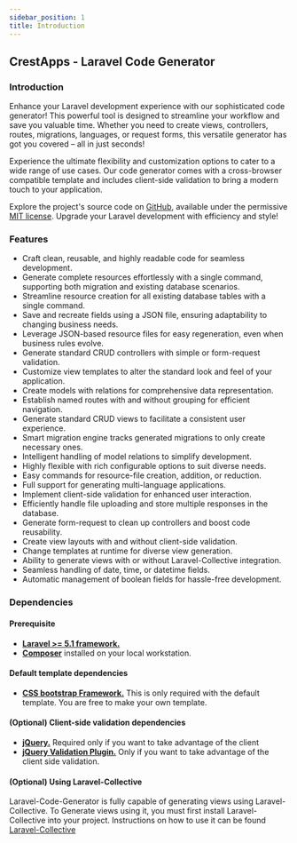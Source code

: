 ```yaml
---
sidebar_position: 1
title: Introduction
---
```


## CrestApps - Laravel Code Generator

### Introduction

Enhance your Laravel development experience with our sophisticated code generator! This powerful tool is designed to streamline your workflow and save you valuable time. Whether you need to create views, controllers, routes, migrations, languages, or request forms, this versatile generator has got you covered – all in just seconds!

Experience the ultimate flexibility and customization options to cater to a wide range of use cases. Our code generator comes with a cross-browser compatible template and includes client-side validation to bring a modern touch to your application.

Explore the project's source code on [GitHub](https://github.com/CrestApps/laravel-code-generator), available under the permissive [MIT license](https://opensource.org/licenses/MIT). Upgrade your Laravel development with efficiency and style!


### Features

- Craft clean, reusable, and highly readable code for seamless development.
- Generate complete resources effortlessly with a single command, supporting both migration and existing database scenarios.
- Streamline resource creation for all existing database tables with a single command.
- Save and recreate fields using a JSON file, ensuring adaptability to changing business needs.
- Leverage JSON-based resource files for easy regeneration, even when business rules evolve.
- Generate standard CRUD controllers with simple or form-request validation.
- Customize view templates to alter the standard look and feel of your application.
- Create models with relations for comprehensive data representation.
- Establish named routes with and without grouping for efficient navigation.
- Generate standard CRUD views to facilitate a consistent user experience.
- Smart migration engine tracks generated migrations to only create necessary ones.
- Intelligent handling of model relations to simplify development.
- Highly flexible with rich configurable options to suit diverse needs.
- Easy commands for resource-file creation, addition, or reduction.
- Full support for generating multi-language applications.
- Implement client-side validation for enhanced user interaction.
- Efficiently handle file uploading and store multiple responses in the database.
- Generate form-request to clean up controllers and boost code reusability.
- Create view layouts with and without client-side validation.
- Change templates at runtime for diverse view generation.
- Ability to generate views with or without Laravel-Collective integration.
- Seamless handling of date, time, or datetime fields.
- Automatic management of boolean fields for hassle-free development.


### Dependencies

#### Prerequisite

 - **[Laravel >= 5.1 framework.](https://laravel.com/)**
 - **[Composer](https://getcomposer.org/)** installed on your local workstation.

#### Default template dependencies

 - **[CSS bootstrap Framework.](http://getbootstrap.com/)** This is only required with the default template. You are free to make your own template.

#### (Optional) Client-side validation dependencies

 - **[jQuery.](https://jquery.com/)** Required only if you want to take advantage of the client
 - **[jQuery Validation Plugin.](https://jqueryvalidation.org/)** Only if you want to take advantage of the client side validation.

#### (Optional) Using Laravel-Collective

Laravel-Code-Generator is fully capable of generating views using Laravel-Collective. To Generate views using it, you must first install Laravel-Collective into your project. Instructions on how to use it can be found [Laravel-Collective](./using-laravel-collective)
